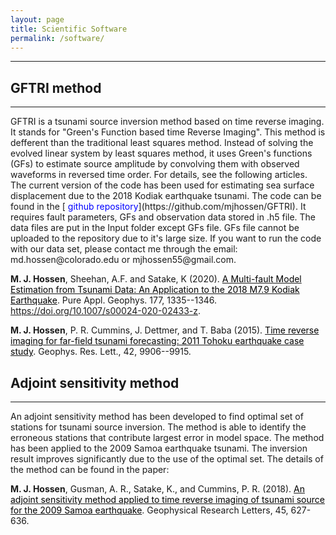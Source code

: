 ```yaml
---
layout: page
title: Scientific Software
permalink: /software/
---
```

 <hr size="10" noshade> 

## GFTRI method
<hr size="1">
GFTRI is a tsunami source inversion method based on time reverse imaging. It stands for "Green's Function based time Reverse Imaging". This method is defferent than the traditional least squares method. Instead of solving the evolved linear system by least squares method, it uses Green's functions (GFs) to estimate source amplitude by convolving them with observed waveforms in reversed time order. For details, see the following articles. The current version of the code has been used for estimating sea surface displacement due to the 2018 Kodiak earthquake tsunami. The code can be found in the [<span style="color:blue"> github repository</span>](https://github.com/mjhossen/GFTRI). It requires fault parameters, GFs and observation data stored in .h5 file. The data files are put in the Input folder except GFs file. GFs file cannot be uploaded to the repository due to it's large size. If you want to run the code with our data set, please contact me through the email: md.hossen@colorado.edu or mjhossen55@gmail.com.

**M. J. Hossen**,  Sheehan, A.F. and Satake, K (2020). [<span style="color:black">A Multi-fault Model Estimation from Tsunami Data: An Application to the 2018 M7.9 Kodiak Earthquake</span>](https://link.springer.com/article/10.1007/s00024-020-02433-z). Pure Appl. Geophys. 177, 1335--1346. https://doi.org/10.1007/s00024-020-02433-z.

**M. J. Hossen**, P. R. Cummins, J. Dettmer, and T. Baba (2015). [<span style="color:black">Time reverse imaging for far-field tsunami forecasting: 2011 Tohoku earthquake case study</span>](https://doi.org/10.1002/2015GL065868). Geophys. Res. Lett., 42, 9906--9915.

## Adjoint sensitivity method
<hr size="1">

An adjoint sensitivity method has been developed to find optimal set of stations for tsunami source inversion. The method is able to identify the erroneous stations that contribute largest error in model space. The method has been applied to the 2009 Samoa earthquake tsunami. The inversion result improves significantly due to the use of the optimal set. The details of the method can be found in the paper:

**M. J. Hossen**, Gusman, A. R., Satake, K., and Cummins, P. R. (2018). [<span style="color:black">An adjoint sensitivity method applied to time reverse imaging of tsunami source for the 2009 Samoa earthquake</span>]( https://doi.org/10.1002/2017GL076031). Geophysical Research Letters, 45, 627-636. 


